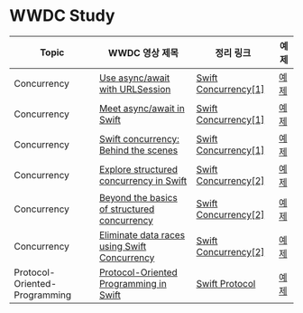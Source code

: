 # WWDC Study

| Topic | WWDC 영상 제목 | 정리 링크 | 예제 |
|----------|----------------|--------|--------|
|Concurrency|[Use async/await with URLSession](https://developer.apple.com/videos/play/wwdc2021/10095/)|[Swift Concurrency[1]](https://medium.com/@kimjiha1112/swift-concurrency-3754ee9e432a)|[예제](WWDC/WWDC)|
|Concurrency|[Meet async/await in Swift](https://developer.apple.com/videos/play/wwdc2021/10132/)|[Swift Concurrency[1]](https://medium.com/@kimjiha1112/swift-concurrency-3754ee9e432a)|[예제](WWDC/WWDC)|
|Concurrency|[Swift concurrency: Behind the scenes](https://developer.apple.com/videos/play/wwdc2021/10254/)|[Swift Concurrency[1]](https://medium.com/@kimjiha1112/swift-concurrency-3754ee9e432a)|[예제](WWDC/WWDC)|
|Concurrency|[Explore structured concurrency in Swift](https://developer.apple.com/videos/play/wwdc2021/10134)|[Swift Concurrency[2]](https://medium.com/@kimjiha1112/swift-concurrency-2-a4c2290e47d1)|[예제](WWDC/WWDC)|
|Concurrency|[Beyond the basics of structured concurrency](https://developer.apple.com/videos/play/wwdc2023/10170)|[Swift Concurrency[2]](https://medium.com/@kimjiha1112/swift-concurrency-2-a4c2290e47d1)|[예제](WWDC/WWDC)|
|Concurrency|[Eliminate data races using Swift Concurrency](https://developer.apple.com/videos/play/wwdc2022/110351)|[Swift Concurrency[2]](https://medium.com/@kimjiha1112/swift-concurrency-2-a4c2290e47d1)|[예제](WWDC/WWDC)|
|Protocol-Oriented-Programming|[Protocol-Oriented Programming in Swift](https://www.youtube.com/watch?v=OWfxexSE2aM)|[Swift Protocol](https://medium.com/@kimjiha1112/swift-pop)|[예제](WWDC/WWDC)|

